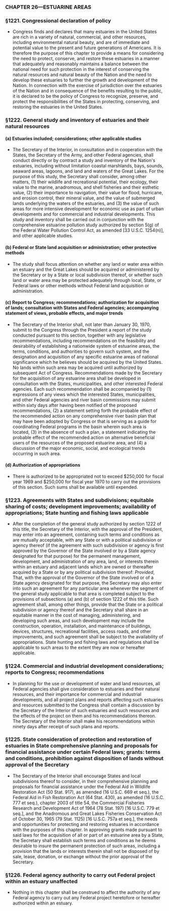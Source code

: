 ### **CHAPTER 26—ESTUARINE AREAS**

### §1221. Congressional declaration of policy
* Congress finds and declares that many estuaries in the United States are rich in a variety of natural, commercial, and other resources, including environmental natural beauty, and are of immediate and potential value to the present and future generations of Americans. It is therefore the purpose of this chapter to provide a means for considering the need to protect, conserve, and restore these estuaries in a manner that adequately and reasonably maintains a balance between the national need for such protection in the interest of conserving the natural resources and natural beauty of the Nation and the need to develop these estuaries to further the growth and development of the Nation. In connection with the exercise of jurisdiction over the estuaries of the Nation and in consequence of the benefits resulting to the public, it is declared to be the policy of Congress to recognize, preserve, and protect the responsibilities of the States in protecting, conserving, and restoring the estuaries in the United States.

### §1222. General study and inventory of estuaries and their natural resources
#### (a) Estuaries included; considerations; other applicable studies
* The Secretary of the Interior, in consultation and in cooperation with the States, the Secretary of the Army, and other Federal agencies, shall conduct directly or by contract a study and inventory of the Nation's estuaries, including without limitation coastal marshlands, bays, sounds, seaward areas, lagoons, and land and waters of the Great Lakes. For the purpose of this study, the Secretary shall consider, among other matters, (1) their wildlife and recreational potential, their ecology, their value to the marine, anadromous, and shell fisheries and their esthetic value, (2) their importance to navigation, their value for flood, hurricane, and erosion control, their mineral value, and the value of submerged lands underlying the waters of the estuaries, and (3) the value of such areas for more intensive development for economic use as part of urban developments and for commercial and industrial developments. This study and inventory shall be carried out in conjunction with the comprehensive estuarine pollution study authorized by section 5(g) of the Federal Water Pollution Control Act, as amended [33 U.S.C. 1254(n)], and other applicable studies.

#### (b) Federal or State land acquisition or administration; other protective methods
* The study shall focus attention on whether any land or water area within an estuary and the Great Lakes should be acquired or administered by the Secretary or by a State or local subdivision thereof, or whether such land or water area may be protected adequately through local, State, or Federal laws or other methods without Federal land acquisition or administration.

#### (c) Report to Congress; recommendations; authorization for acquisition of lands; consultation with States and Federal agencies; accompanying statement of views, probable effects, and major trends
* The Secretary of the Interior shall, not later than January 30, 1970, submit to the Congress through the President a report of the study conducted pursuant to this section, together with any legislative recommendations, including recommendations on the feasibility and desirability of establishing a nationwide system of estuarine areas, the terms, conditions, and authorities to govern such system, and the designation and acquisition of any specific estuarine areas of national significance which he believes should be acquired by the United States. No lands within such area may be acquired until authorized by subsequent Act of Congress. Recommendations made by the Secretary for the acquisition of any estuarine area shall be developed in consultation with the States, municipalities, and other interested Federal agencies. Each such recommendation shall be accompanied by (1) expressions of any views which the interested States, municipalities, and other Federal agencies and river basin commissions may submit within sixty days after having been notified of the proposed recommendations, (2) a statement setting forth the probable effect of the recommended action on any comprehensive river basin plan that may have been adopted by Congress or that is serving as a guide for coordinating Federal programs in the basin wherein such area is located, (3) in the absence of such a plan, a statement indicating the probable effect of the recommended action on alternative beneficial users of the resources of the proposed estuarine area, and (4) a discussion of the major economic, social, and ecological trends occurring in such area.

#### (d) Authorization of appropriations
* There is authorized to be appropriated not to exceed $250,000 for fiscal year 1969 and $250,000 for fiscal year 1970 to carry out the provisions of this section. Such sums shall be available until expended.

### §1223. Agreements with States and subdivisions; equitable sharing of costs; development improvements; availability of appropriations; State hunting and fishing laws applicable
* After the completion of the general study authorized by section 1222 of this title, the Secretary of the Interior, with the approval of the President, may enter into an agreement, containing such terms and conditions as are mutually acceptable, with any State or with a political subdivision or agency thereof (if the agreement with such subdivision or agency is first approved by the Governor of the State involved or by a State agency designated for that purpose) for the permanent management, development, and administration of any area, land, or interests therein within an estuary and adjacent lands which are owned or thereafter acquired by a State or by any political subdivision thereof: _Provided_, That, with the approval of the Governor of the State involved or of a State agency designated for that purpose, the Secretary may also enter into such an agreement for any particular area whenever the segment of the general study applicable to that area is completed subject to the provisions of subsections (a) and (b) of section 1222 of this title. Such agreement shall, among other things, provide that the State or a political subdivision or agency thereof and the Secretary shall share in an equitable manner in the cost of managing, administering, and developing such areas, and such development may include the construction, operation, installation, and maintenance of buildings, devices, structures, recreational facilities, access roads, and other improvements, and such agreement shall be subject to the availability of appropriations. State hunting and fishing laws and regulations shall be applicable to such areas to the extent they are now or hereafter applicable.

### §1224. Commercial and industrial development considerations; reports to Congress; recommendations
* In planning for the use or development of water and land resources, all Federal agencies shall give consideration to estuaries and their natural resources, and their importance for commercial and industrial developments, and all project plans and reports affecting such estuaries and resources submitted to the Congress shall contain a discussion by the Secretary of the Interior of such estuaries and such resources and the effects of the project on them and his recommendations thereon. The Secretary of the Interior shall make his recommendations within ninety days after receipt of such plans and reports.

### §1225. State consideration of protection and restoration of estuaries in State comprehensive planning and proposals for financial assistance under certain Federal laws; grants: terms and conditions, prohibition against disposition of lands without approval of the Secretary
* The Secretary of the Interior shall encourage States and local subdivisions thereof to consider, in their comprehensive planning and proposals for financial assistance under the Federal Aid in Wildlife Restoration Act (50 Stat. 917), as amended (16 U.S.C. 669 et seq.), the Federal Aid in Fish Restoration Act (64 Stat. 430), as amended (16 U.S.C. 777 et seq.), chapter 2003 of title 54, the Commercial Fisheries Research and Development Act of 1964 (78 Stat. 197) [16 U.S.C. 779 et seq.], and the Anadromous and Great Lakes Fisheries Conservation Act of October 30, 1965 (79 Stat. 1125) [16 U.S.C. 757a et seq.], the needs and opportunities for protecting and restoring estuaries in accordance with the purposes of this chapter. In approving grants made pursuant to said laws for the acquisition of all or part of an estuarine area by a State, the Secretary shall establish such terms and conditions as he deems desirable to insure the permanent protection of such areas, including a provision that the lands or interests therein shall not be disposed of by sale, lease, donation, or exchange without the prior approval of the Secretary.

### §1226. Federal agency authority to carry out Federal project within an estuary unaffected
* Nothing in this chapter shall be construed to affect the authority of any Federal agency to carry out any Federal project heretofore or hereafter authorized within an estuary.